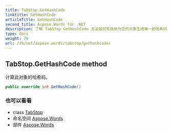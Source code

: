 ```yaml
---
title: TabStop.GetHashCode
linktitle: GetHashCode
articleTitle: GetHashCode
second_title: Aspose.Words for .NET
description: 了解 TabStop GetHashCode 方法如何有效地为您的对象生成唯一的哈希码，从而增强数据检索和性能。
type: docs
weight: 70
url: /zh/net/aspose.words/tabstop/gethashcode/
---
```

## TabStop.GetHashCode method

计算此对象的哈希码。

```csharp
public override int GetHashCode()
```

### 也可以看看

* class [TabStop](../)
* 命名空间 [Aspose.Words](../../../aspose.words/)
* 部件 [Aspose.Words](../../../)
